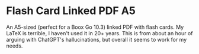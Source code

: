 # Flash Card Linked PDF A5

An A5-sized (perfect for a Boox Go 10.3) linked PDF with flash cards.
My LaTeX is terrible, I haven't used it in 20+ years. This is from about
an hour of arguing with ChatGPT's hallucinations, but overall it seems
to work for my needs.
